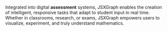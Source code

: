 Integrated into digital __assessment__ systems, JSXGraph enables the creation of intelligent, responsive tasks that adapt to student input in real time. Whether in classrooms, research, or exams, JSXGraph empowers users to visualize, experiment, and truly understand mathematics.